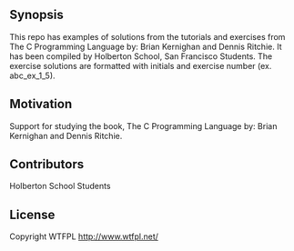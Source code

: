 ## Synopsis

This repo has examples of solutions from the tutorials and exercises from The C Programming Language by: Brian Kernighan and Dennis Ritchie.  It has been compiled by Holberton School, San Francisco Students.  The exercise solutions are formatted with initials and exercise number (ex. abc_ex_1_5).

## Motivation

Support for studying the book, The C Programming Language by: Brian Kernighan and Dennis Ritchie.

## Contributors

Holberton School Students

## License

Copyright WTFPL http://www.wtfpl.net/